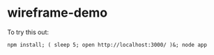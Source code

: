 # wireframe-demo

To try this out:

```
npm install; ( sleep 5; open http://localhost:3000/ )&; node app
```
